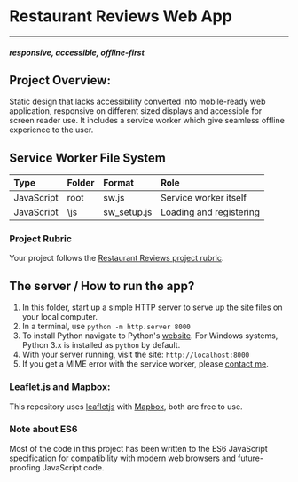 # Restaurant Reviews Web App
---
#### _responsive, accessible, offline-first_

## Project Overview:

Static design that lacks accessibility converted into mobile-ready web application, responsive on different sized displays and accessible for screen reader use. It includes a service worker which give seamless offline experience to the user.

## Service Worker File System

| Type       | Folder | Format         | Role |
| :--------- | :----- | :------------- | :--- |
| JavaScript | root   | sw.js          | Service worker itself |
| JavaScript | \js    | sw_setup.js    | Loading and registering |


### Project Rubric

Your project follows the [Restaurant Reviews project rubric](https://review.udacity.com/#!/rubrics/1090/view).

## The server / How to run the app?

1. In this folder, start up a simple HTTP server to serve up the site files on your local computer.
2. In a terminal, use `python -m http.server 8000`
3. To install Python navigate to Python's [website](https://www.python.org/). For Windows systems, Python 3.x is installed as `python` by default.
4. With your server running, visit the site: `http://localhost:8000`
5. If you get a MIME error with the service worker, please [contact me](mailto:rotem.abir@gmail.com).

### Leaflet.js and Mapbox:

This repository uses [leafletjs](https://leafletjs.com/) with [Mapbox](https://www.mapbox.com/), both are free to use.

### Note about ES6

Most of the code in this project has been written to the ES6 JavaScript specification for compatibility with modern web browsers and future-proofing JavaScript code.
